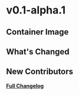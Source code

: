 # v0.1-alpha.1

## Container Image

## What's Changed

## New Contributors

[**Full Changelog**](https://github.com/sanselme/<repository>/commits/v0.1-alpha.1)
